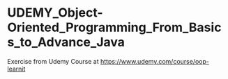 # UDEMY_Object-Oriented_Programming_From_Basics_to_Advance_Java
Exercise from Udemy Course at https://www.udemy.com/course/oop-learnit

